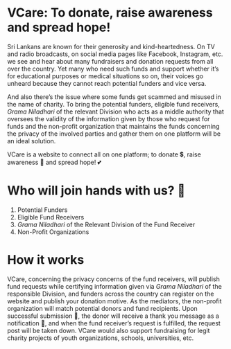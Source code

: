 # VCare: To donate, raise awareness and spread hope!

Sri Lankans are known for their generosity and kind-heartedness. On TV and radio broadcasts, on social media pages like Facebook, Instagram, etc. we see and hear about many fundraisers and donation requests from all over the country. Yet many who need such funds and support whether it’s for educational purposes or medical situations so on, their voices go unheard because they cannot reach potential funders and vice versa. 

And also there’s the issue where some funds get scammed and misused in the name of charity. To bring the potential funders, eligible fund receivers, *Grama Niladhari* of the relevant Division who acts as a middle authority that oversees the validity of the information given by those who request for funds and the non-profit organization that maintains the funds concerning the privacy of the involved parties and gather them on one platform will be an ideal solution. 

VCare is a website to connect all on one platform; to donate :heavy_dollar_sign:, raise awareness :loudspeaker: and spread hope! :two_hearts:

# Who will join hands with us? :raised_hands:

1. Potential Funders
2. Eligible Fund Receivers
3. *Grama Niladhari* of the Relevant Division of the Fund Receiver
4. Non-Profit Organizations

# How it works

VCare, concerning the privacy concerns of the fund receivers, will publish fund requests while certifying information given via *Grama Niladhari* of the responsible Division, and funders across the country can register on the website and publish your donation motive. As the mediators, the non-profit organization will match potential donors and fund recipients. 
Upon successful submission :gift:, the donor will receive a thank you message as a notification :bell:, and when the fund receiver’s request is fulfilled, the request post will be taken down. VCare would also support fundraising for legit charity projects of youth organizations, schools, universities, etc.
